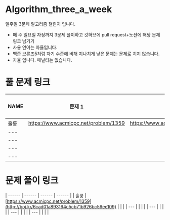 # Algorithm_three_a_week
일주일 3문제 알고리즘 챌린지 입니다.

- 매 주 일요일 자정까지 3문제 풀이하고 깃허브에 pull request+노션에 해당 문제 링크 남기기
- 사용 언어는 자율입니다.
- 백준 브론즈5처럼 자기 수준에 비해 지나치게 낮은 문제는 문제로 치지 않습니다.
- 자율 입니다. 패널티는 없습니다.

# 풀 문제 링크

| NAME | 문제 1| 문제 2| 문제 3|
| ------ | ------ | ------ | ------ |
| 훌룽 | https://www.acmicpc.net/problem/1359 | https://www.acmicpc.net/problem/2961  |  | 
| --- |  |  |  | 
| --- |  |  |  | 
| --- |  |  |  | 
| --- |  |  |  | 

# 문제 풀이 링크
| ------ | ------ | ------ | ------ |
| 훌룽 | [https://www.acmicpc.net/problem/1359](http://boj.kr/6cad01a893164c5cb71b926bc56ee109) |  |  | 
| --- |  |  |  | 
| --- |  |  |  | 
| --- |  |  |  | 
| --- |  |  |  | 


